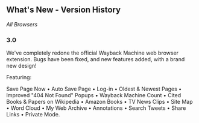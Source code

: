 ## What's New - Version History

*All Browsers*

### 3.0 ###

We've completely redone the official Wayback Machine web browser extension. Bugs have been fixed, and new features added, with a brand new design!

Featuring:

Save Page Now • Auto Save Page • Log-in • Oldest & Newest Pages • Improved "404 Not Found" Popups • Wayback Machine Count • Cited Books & Papers on Wikipedia • Amazon Books • TV News Clips • Site Map • Word Cloud • My Web Archive • Annotations • Search Tweets • Share Links • Private Mode.

